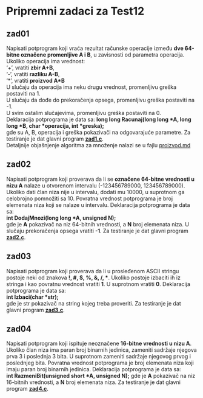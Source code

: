 # Pripremni zadaci za Test12
## zad01
Napisati potprogram koji vraća rezultat računske operacije između <b>dve 64-bitne označene promenljive A i B</b>, u zavisnosti od parametra operacija. Ukoliko operacija ima vrednost:   
	‘+’, vratiti <b>zbir A+B</b>,   
	‘-’, vratiti <b>razliku A-B</b>,   
	‘\*’, vratiti <b>proizvod A\*B</b>   
U slučaju da operacija ima neku drugu vrednost, promenljivu greška postaviti na 1.   
U slučaju da dođe do prekoračenja opsega, promenljivu greška postaviti na -1.   
U svim ostalim slučajevima, promenljivu greška postaviti na 
0.   
Deklaracija potprograma je data sa:
<b>long long Racunaj(long long *A, long long *B, char *operacija, int *greska);</b>   
gde su A, B, operacija i greška pokazivači na odgovarajuće parametre. Za testiranje je dat glavni program [<b>zad1.c</b>](./zad1.c).   
Detaljnije objašnjenje algoritma za množenje nalazi se u fajlu [proizvod.md](./proizvod.md)
## zad02
Napisati potprogram koji proverava da li se <b>označene 64-bitne vrednosti u nizu A</b> nalaze u otvorenom intervalu (-123456789000, 123456789000). Ukoliko dati član niza nije u intervalu, dodati mu 10000, u suprotnom ga celobrojno pomnožiti sa 10. Povratna vrednost potprograma je broj elemenata niza koji se nalaze u intervalu. Deklaracija potprograma je data sa:   
<b>int DodajMnozi(long long *A, unsigned N);</b>   
gde je <b>A</b> pokazivač na niz 64-bitnih vrednosti, a <b>N</b> broj elemenata niza. U slučaju prekoračenja opsega vratiti <b>-1</b>. Za testiranje je dat glavni program [<b>zad2.c</b>](./zad2.c).
## zad03
Napisati potprogram koji proverava da li u prosleđenom ASCII stringu postoje neki od znakova <b>!, #, $, %, &, /, *</b>. Ukoliko postoje izbaciti ih iz stringa i kao povratnu vrednost vratiti <b>1</b>. U suprotnom vratiti <b>0</b>. Deklaracija potprograma je data sa:   
<b>int Izbaci(char *str);</b>   
gde je str pokazivač na string kojeg treba proveriti. Za testiranje je dat glavni program [<b>zad3.c</b>](./zad3.c).
## zad04
Napisati potprogram koji ispituje neoznačene <b>16-bitne vrednosti u nizu A</b>. Ukoliko član niza ima paran broj binarnih jedinica, zameniti sadržaje njegova prva 3 i poslednja 3 bita. U suprotnom zameniti sadržaje njegovog prvog i poslednjeg bita. Povratna vrednost potprograma je broj elemenata niza koji imaju paran broj binarnih jedinica. Deklaracija potprograma je data sa:   
<b>int RazmeniBit(unsigned short *A, unsigned N);</b>
gde je <b>A</b> pokazivač na niz 16-bitnih vrednosti, a <b>N</b> broj elemenata niza. Za testiranje je dat glavni program [<b>zad4.c</b>](./zad4.c).
